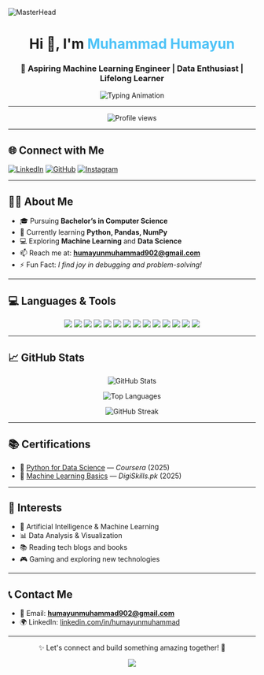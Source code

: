 <!-- Banner -->
![MasterHead](https://repository-images.githubusercontent.com/588181932/e36ec678-7984-4cdd-8e4c-a3932772ff8e)

<h1 align="center">Hi 👋, I'm <span style="color:#4FC3F7;">Muhammad Humayun</span></h1>

<h3 align="center">🚀 Aspiring Machine Learning Engineer | Data Enthusiast | Lifelong Learner</h3>

<p align="center">
  <img src="https://readme-typing-svg.demolab.com/?font=Fira+Code&size=24&duration=3000&pause=1000&center=true&vCenter=true&width=900&lines=Transforming+Data+into+Insights;Building+Intelligent+Systems;Passionate+about+AI+and+ML;Continuous+Learning+and+Growth" alt="Typing Animation" />
</p>

---

<p align="center">
  <img src="https://komarev.com/ghpvc/?username=khuhrohumayun&label=Profile%20Views&color=0e75b6&style=flat-square" alt="Profile views"/>
</p>

---

## 🌐 Connect with Me

[![LinkedIn](https://img.shields.io/badge/-LinkedIn-0A66C2?style=for-the-badge&logo=linkedin&logoColor=white)](https://linkedin.com/in/humayunmuhammad)
[![GitHub](https://img.shields.io/badge/-GitHub-181717?style=for-the-badge&logo=github&logoColor=white)](https://github.com/khuhrohumayun)
[![Instagram](https://img.shields.io/badge/-Instagram-E4405F?style=for-the-badge&logo=instagram&logoColor=white)](https://instagram.com/humayun_khuhro)

---

## 👨‍💻 About Me

- 🎓 Pursuing **Bachelor’s in Computer Science**
- 🌱 Currently learning **Python, Pandas, NumPy**
- 💻 Exploring **Machine Learning** and **Data Science**
- 📫 Reach me at: **humayunmuhammad902@gmail.com**
- ⚡ Fun Fact: *I find joy in debugging and problem-solving!*

---

## 💻 Languages & Tools

<p align="center">
  <img src="https://img.shields.io/badge/Python-3776AB?style=for-the-badge&logo=python&logoColor=white"/>
  <img src="https://img.shields.io/badge/C++-00599C?style=for-the-badge&logo=c%2B%2B&logoColor=white"/>
  <img src="https://img.shields.io/badge/Java-007396?style=for-the-badge&logo=java&logoColor=white"/>
  <img src="https://img.shields.io/badge/HTML5-E34F26?style=for-the-badge&logo=html5&logoColor=white"/>
  <img src="https://img.shields.io/badge/CSS3-1572B6?style=for-the-badge&logo=css3&logoColor=white"/>
  <img src="https://img.shields.io/badge/JavaScript-F7DF1E?style=for-the-badge&logo=javascript&logoColor=black"/>
  <img src="https://img.shields.io/badge/MySQL-4479A1?style=for-the-badge&logo=mysql&logoColor=white"/>
  <img src="https://img.shields.io/badge/MongoDB-4EA94B?style=for-the-badge&logo=mongodb&logoColor=white"/>
  <img src="https://img.shields.io/badge/TensorFlow-FF6F00?style=for-the-badge&logo=tensorflow&logoColor=white"/>
  <img src="https://img.shields.io/badge/Keras-D00000?style=for-the-badge&logo=keras&logoColor=white"/>
  <img src="https://img.shields.io/badge/Scikit--learn-F7931E?style=for-the-badge&logo=scikit-learn&logoColor=white"/>
  <img src="https://img.shields.io/badge/Jupyter-F37626?style=for-the-badge&logo=jupyter&logoColor=white"/>
  <img src="https://img.shields.io/badge/VSCode-007ACC?style=for-the-badge&logo=visual-studio-code&logoColor=white"/>
  <img src="https://img.shields.io/badge/Git-F05032?style=for-the-badge&logo=git&logoColor=white"/>
</p>

---

## 📈 GitHub Stats

<p align="center">
  <img src="https://github-readme-stats.vercel.app/api?username=khuhrohumayun&show_icons=true&theme=radical&hide_border=true" alt="GitHub Stats" />
</p>

<p align="center">
  <img src="https://github-readme-stats.vercel.app/api/top-langs/?username=khuhrohumayun&layout=compact&theme=radical&hide_border=true" alt="Top Languages" />
</p>

<p align="center">
  <img src="https://github-readme-streak-stats.herokuapp.com/?user=khuhrohumayun&theme=radical&hide_border=true" alt="GitHub Streak" />
</p>

---

## 📚 Certifications

- 📜 [Python for Data Science](#) — *Coursera* (2025)
- 📜 [Machine Learning Basics](#) — *DigiSkills.pk* (2025)

---

## 🎯 Interests

- 🤖 Artificial Intelligence & Machine Learning
- 📊 Data Analysis & Visualization
- 📚 Reading tech blogs and books
- 🎮 Gaming and exploring new technologies

---

## 📞 Contact Me

- 📧 Email: **humayunmuhammad902@gmail.com**
- 🌍 LinkedIn: [linkedin.com/in/humayunmuhammad](https://linkedin.com/in/humayunmuhammad)

---

<p align="center">✨ Let's connect and build something amazing together! 🚀</p>
<p align="center">
  <img src="https://capsule-render.vercel.app/api?type=waving&height=100&color=gradient&section=footer"/>
</p>
